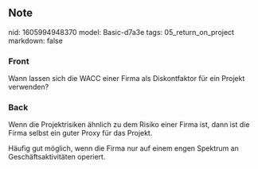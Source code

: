 ## Note
nid: 1605994948370
model: Basic-d7a3e
tags: 05_return_on_project
markdown: false

### Front
<p>Wann lassen sich die WACC einer Firma als Diskontfaktor für ein Projekt verwenden?</p>

### Back
<p>Wenn die Projektrisiken ähnlich zu dem Risiko einer Firma ist, dann ist die Firma selbst ein guter Proxy für das Projekt.</p><p>Häufig gut möglich, wenn die Firma nur auf einem engen Spektrum an Geschäftsaktivitäten operiert.</p>
